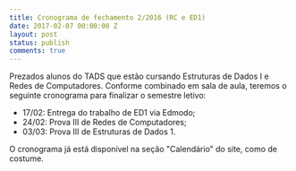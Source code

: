```yaml
---
title: Cronograma de fechamento 2/2016 (RC e ED1)
date: 2017-02-07 00:00:00 Z
layout: post
status: publish
comments: true
---
```


Prezados alunos do TADS que estão cursando Estruturas de Dados I e Redes de Computadores.
Conforme combinado em sala de aula, teremos o seguinte cronograma para finalizar o semestre letivo:

* 17/02: Entrega do trabalho de ED1 via Edmodo;
* 24/02: Prova III de Redes de Computadores;
* 03/03: Prova III de Estruturas de Dados 1.

O cronograma já está disponível na seção "Calendário" do site, como de costume.
